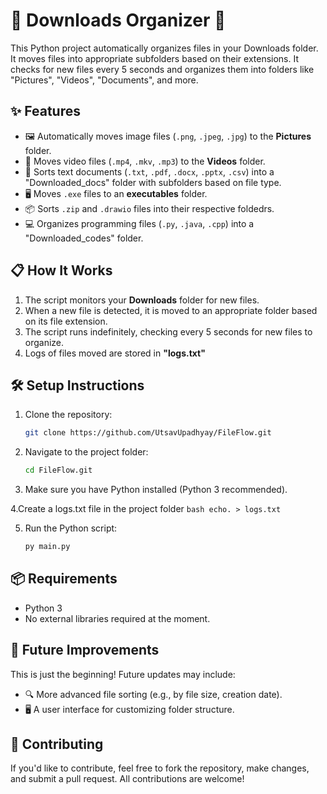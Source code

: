# 📂 Downloads Organizer 🚀

This Python project automatically organizes files in your Downloads folder. It moves files into appropriate subfolders based on their extensions. It checks for new files every 5 seconds and organizes them into folders like "Pictures", "Videos", "Documents", and more.

## ✨ Features

- 🖼️ Automatically moves image files (`.png`, `.jpeg`, `.jpg`) to the **Pictures** folder.
- 🎥 Moves video files (`.mp4`, `.mkv`, `.mp3`) to the **Videos** folder.
- 📄 Sorts text documents (`.txt`, `.pdf`, `.docx`, `.pptx`, `.csv`) into a "Downloaded_docs" folder with subfolders based on file type.
- 🖥️ Moves `.exe` files to an **executables** folder.
- 📦 Sorts `.zip` and `.drawio` files into their respective foldedrs.
- 💻 Organizes programming files (`.py`, `.java`, `.cpp`) into a "Downloaded_codes" folder.

## 📋 How It Works

1. The script monitors your **Downloads** folder for new files.
2. When a new file is detected, it is moved to an appropriate folder based on its file extension.
3. The script runs indefinitely, checking every 5 seconds for new files to organize.
4. Logs of files moved are stored in **"logs.txt"**

## 🛠️ Setup Instructions

1. Clone the repository:
    ```bash
    git clone https://github.com/UtsavUpadhyay/FileFlow.git
    ```

2. Navigate to the project folder:
    ```bash
    cd FileFlow.git
    ```

3. Make sure you have Python installed (Python 3 recommended).

4.Create a logs.txt file in the project folder
    ```bash
    echo. > logs.txt
    ```

5. Run the Python script:
    ```bash
    py main.py
    ```

## 📦 Requirements

- Python 3
- No external libraries required at the moment.

## 🚀 Future Improvements

This is just the beginning! Future updates may include:
- 🔍 More advanced file sorting (e.g., by file size, creation date).
- 🖥️ A user interface for customizing folder structure.

## 🤝 Contributing

If you'd like to contribute, feel free to fork the repository, make changes, and submit a pull request. All contributions are welcome!

